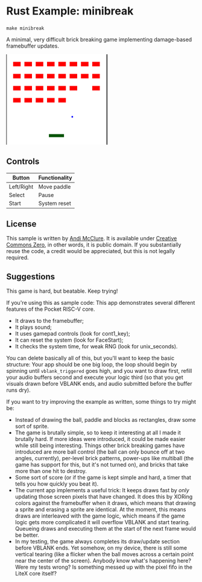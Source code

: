# Rust Example: minibreak

`make minibreak`

A minimal, very difficult brick breaking game implementing damage-based framebuffer updates.

![A paddle, a ball, a grid of blocks.](./screenshot.png)

## Controls

| Button     | Functionality |
| ---------- | ------------- |
| Left/Right | Move paddle   |
| Select     | Pause         |
| Start      | System reset  |

## License

This sample is written by [Andi McClure](https://pocket.runhello.com/). It is available under [Creative Commons Zero](https://creativecommons.org/publicdomain/zero/1.0/legalcode), in other words, it is public domain. If you substantially reuse the code, a credit would be appreciated, but this is not legally required.

## Suggestions

This game is hard, but beatable. Keep trying!

If you're using this as sample code: This app demonstrates several different features of the Pocket RISC-V core.

* It draws to the framebuffer;
* It plays sound;
* It uses gamepad controls (look for cont1_key);
* It can reset the system (look for FaceStart);
* It checks the system time, for weak RNG (look for unix_seconds).

You can delete basically all of this, but you'll want to keep the basic structure: Your app should be one big loop, the loop should begin by spinning until `vblank_triggered` goes high, and you want to draw first, refill your audio buffers second and execute your logic third (so that you get visuals drawn before VBLANK ends, and audio submitted before the buffer runs dry). 

If you want to try improving the example as written, some things to try might be:

- Instead of drawing the ball, paddle and blocks as rectangles, draw some sort of sprite.
- The game is brutally simple, so to keep it interesting at all I made it brutally hard. If more ideas were introduced, it could be made easier while still being interesting. Things other brick breaking games have introduced are more ball control (the ball can only bounce off at two angles, currently), per-level brick patterns, power-ups like multiball (the game has support for this, but it's not turned on), and bricks that take more than one hit to destroy. 
- Some sort of score (or if the game is kept simple and hard, a timer that tells you how quickly you beat it).
- The current app implements a useful trick: It keeps draws fast by *only* updating those screen pixels that have changed. It does this by XORing colors against the framebuffer when it draws, which means that drawing a sprite and erasing a sprite are identical. At the moment, this means draws are interleaved with the game logic, which means if the game logic gets more complicated it will overflow VBLANK and start tearing. Queueing draws and executing them at the start of the next frame would be better.
- In my testing, the game always completes its draw/update section before VBLANK ends. Yet somehow, on my device, there is still some vertical tearing (like a flicker when the ball moves across a certain point near the center of the screen). Anybody know what's happening here? Were my tests wrong? Is something messed up with the pixel fifo in the LiteX core itself?  